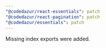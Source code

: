 ```yaml
---
"@codedazur/react-essentials": patch
"@codedazur/react-pagination": patch
"@codedazur/essentials": patch
---
```


Missing index exports were added.
